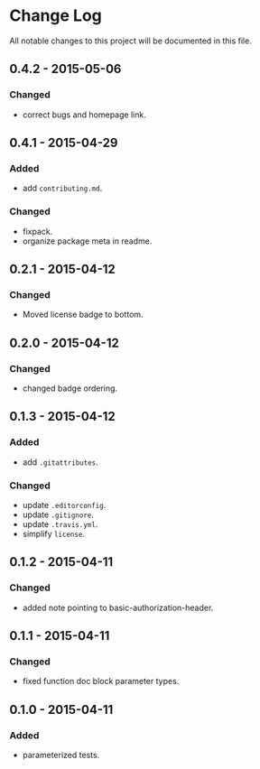 # Change Log
All notable changes to this project will be documented in this file.

## 0.4.2 - 2015-05-06
### Changed
- correct bugs and homepage link.

## 0.4.1 - 2015-04-29
### Added
- add `contributing.md`.

### Changed
- fixpack.
- organize package meta in readme.

## 0.2.1 - 2015-04-12
### Changed
- Moved license badge to bottom.

## 0.2.0 - 2015-04-12
### Changed
- changed badge ordering.

## 0.1.3 - 2015-04-12
### Added
- add `.gitattributes`.

### Changed
- update `.editorconfig`.
- update `.gitignore`.
- update `.travis.yml`.
- simplify `license`.

## 0.1.2 - 2015-04-11
### Changed
- added note pointing to basic-authorization-header.

## 0.1.1 - 2015-04-11
### Changed
- fixed function doc block parameter types.

## 0.1.0 - 2015-04-11
### Added
- parameterized tests.

